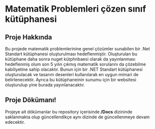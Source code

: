 # Matematik Problemleri çözen sınıf kütüphanesi

## Proje Hakkında

Bu projede matematik problemlerinine genel çözümler sunabilen bir .Net Standart kütüphanesi oluşturulması hedeflenmiştir. Oluşturulan bu kütüphane daha sonra nuget kütphnbaesi olarak da yayınlanması hedeflenmiş olum son 5 yılın çıkmış matematik sorularını da çözebilme kabiliyetine sahip olacaktır.
Bunun için bir .NET Standart kütüphanesi oluşturulacak ve tasarım desenleri kullanılarak en uygun mimari de belirlenecektir. Ayrıca bu kütüphaneinin sunumu için bir websitesi oluşturulup yine burada yayınlanacaktır.

## Proje Dökümanı!

Projeye ait dökümanlar bu repository içerisinde **/Docs** dizininde saklanmakta olup güncellendikçe aynı dizinde de güncellenmeye devam edecektir.
